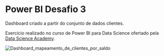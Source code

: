 # Power BI Desafio 3

Dashboard criado a partir do conjunto de dados clientes.

Exercício realizado no curso de Power BI para Data Science ofertado pela [Data Science Academy](https://www.datascienceacademy.com.br/course/microsoft-power-bi-para-data-science).

![Dashboard_mapeamento_de_clientes_por_saldo](https://user-images.githubusercontent.com/98097913/158272366-3e714ee2-1abd-42f6-bfcf-040dccd2ae52.png)
